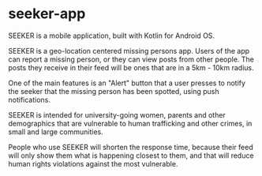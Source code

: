 # seeker-app
SEEKER is a mobile application, built with Kotlin for Android OS. 

SEEKER is a geo-location centered missing persons app. Users of the app can report a missing person, or they can view posts from other people. 
The posts they receive in their feed will be ones that are in a 5km - 10km radius. 

One of the main features is an "Alert" button that a user presses to notify the seeker that the missing person has been spotted, using push notifications.

SEEKER is intended for university-going women, parents and other demographics that are vulnerable to human trafficking and other crimes, in small and
large communities. 

People who use SEEKER will shorten the response time, because their feed will only show them what is happening closest to them,  and that will reduce human rights violations against the most vulnerable. 
